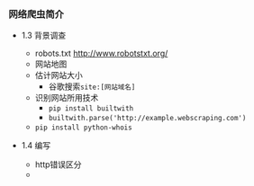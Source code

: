 

### 网络爬虫简介

- 1.3 背景调查
    + robots.txt  http://www.robotstxt.org/
    + 网站地图
    + 估计网站大小
        * 谷歌搜索`site:[网站域名]`
    + 识别网站所用技术 
        * `pip install builtwith`
        * `builtwith.parse('http://example.webscraping.com')`
    + `pip install python-whois`  

- 1.4 编写
    + http错误区分
    + 



